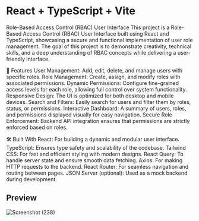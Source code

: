 # React + TypeScript + Vite

Role-Based Access Control (RBAC) User Interface
This project is a Role-Based Access Control (RBAC) User Interface built using React and TypeScript, showcasing a secure and functional implementation of user role management. The goal of this project is to demonstrate creativity, technical skills, and a deep understanding of RBAC concepts while delivering a user-friendly interface.

🚀 Features
User Management: Add, edit, delete, and manage users with specific roles.
Role Management: Create, assign, and modify roles with associated permissions.
Dynamic Permissions: Configure fine-grained access levels for each role, allowing full control over system functionality.
Responsive Design: The UI is optimized for both desktop and mobile devices.
Search and Filters: Easily search for users and filter them by roles, status, or permissions.
Interactive Dashboard: A summary of users, roles, and permissions displayed visually for easy navigation.
Secure Role Enforcement: Backend API integration ensures that permissions are strictly enforced based on roles.


🛠️ Built With
React: For building a dynamic and modular user interface.
TypeScript: Ensures type safety and scalability of the codebase.
Tailwind CSS: For fast and efficient styling with modern designs.
React Query: To handle server state and ensure smooth data fetching.
Axios: For making HTTP requests to the backend.
React Router: For seamless navigation and routing between pages.
JSON Server (optional): Used as a mock backend during development.

## Preview

![Screenshot (238)](https://github.com/user-attachments/assets/90e2307d-3982-4861-91a6-793be934d707)

